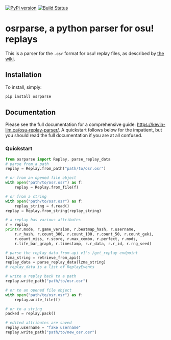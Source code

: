 [![PyPi version](https://badge.fury.io/py/osrparse.svg)](https://pypi.org/project/osrparse/)
[![Build Status](https://travis-ci.org/kszlim/osu-replay-parse.svg?branch=master)](https://travis-ci.org/kszlim/osu-replay-parser)

# osrparse, a python parser for osu! replays

This is a parser for the ``.osr`` format for osu! replay files, as described by [the wiki](https://osu.ppy.sh/wiki/en/Client/File_formats/Osr_%28file_format%29).

## Installation

To install, simply:

```sh
pip install osrparse
```

## Documentation

Please see the full documentation for a comprehensive guide: <https://kevin-lim.ca/osu-replay-parser/>. A quickstart follows below for the impatient, but you should read the full documentation if you are at all confused.

### Quickstart

```python
from osrparse import Replay, parse_replay_data
# parse from a path
replay = Replay.from_path("path/to/osr.osr")

# or from an opened file object
with open("path/to/osr.osr") as f:
    replay = Replay.from_file(f)

# or from a string
with open("path/to/osr.osr") as f:
    replay_string = f.read()
replay = Replay.from_string(replay_string)

# a replay has various attributes
r = replay
print(r.mode, r.game_version, r.beatmap_hash, r.username,
    r.r_hash, r.count_300, r.count_100, r.count_50, r.count_geki,
    r.count_miss, r.score, r.max_combo, r.perfect, r.mods,
    r.life_bar_graph, r.timestamp, r.r_data, r.r_id, r.rng_seed)

# parse the replay data from api v1's /get_replay endpoint
lzma_string = retrieve_from_api()
replay_data = parse_replay_data(lzma_string)
# replay_data is a list of ReplayEvents

# write a replay back to a path
replay.write_path("path/to/osr.osr")

# or to an opened file object
with open("path/to/osr.osr") as f:
    replay.write_file(f)

# or to a string
packed = replay.pack()

# edited attributes are saved
replay.username = "fake username"
replay.write_path("path/to/new_osr.osr")
```
